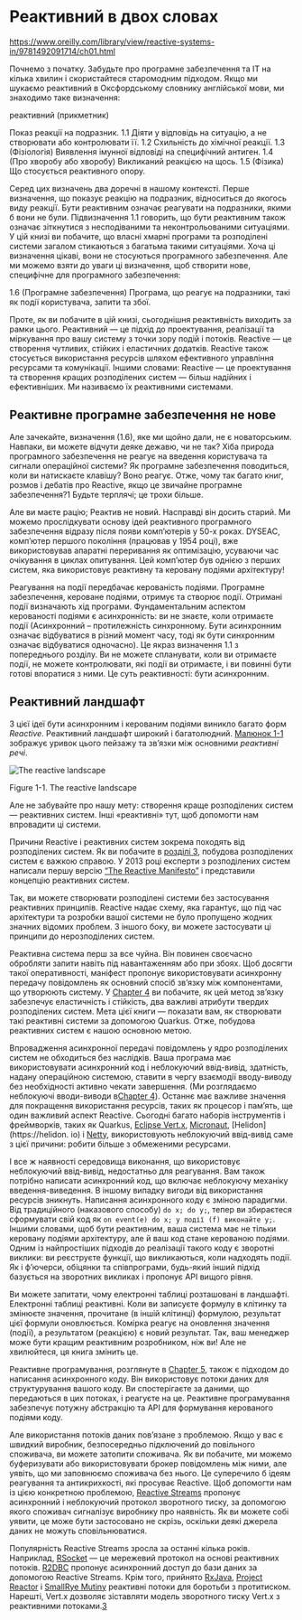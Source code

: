 # Реактивний в двох словах

https://www.oreilly.com/library/view/reactive-systems-in/9781492091714/ch01.html

Почнемо з початку. Забудьте про програмне забезпечення та ІТ на кілька хвилин і скористайтеся старомодним підходом. Якщо ми шукаємо реактивний в Оксфордському словнику англійської мови, ми знаходимо таке визначення:

 реактивний (прикметник)

Показ реакції на подразник. 1.1 Діяти у відповідь на ситуацію, а не створювати або контролювати її. 1.2 Схильність до хімічної реакції. 1.3 (Фізіологія) Виявлення імунної відповіді на специфічний антиген. 1.4 (Про хворобу або хворобу) Викликаний реакцією на щось. 1.5 (Фізика) Що стосується реактивного опору.

Серед цих визначень два доречні в нашому контексті. Перше визначення, що показує реакцію на подразник, відноситься до якогось виду реакції. Бути реактивним означає реагувати на подразники, якими б вони не були. Підвизначення 1.1 говорить, що бути реактивним також означає зіткнутися з несподіваними та неконтрольованими ситуаціями. У цій книзі ви побачите, що власні хмарні програми та розподілені системи загалом стикаються з багатьма такими ситуаціями. Хоча ці визначення цікаві, вони не стосуються програмного забезпечення. Але ми можемо взяти до уваги ці визначення, щоб створити нове, специфічне для програмного забезпечення:

1.6 (Програмне забезпечення) Програма, що реагує на подразники, такі як події користувача, запити та збої.

Проте, як ви побачите в цій книзі, сьогоднішня реактивність виходить за рамки цього. Реактивний — це підхід до проектування, реалізації та міркування про вашу систему з точки зору подій і потоків. Reactive — це створення чутливих, стійких і еластичних додатків. Reactive також стосується використання ресурсів шляхом ефективного управління ресурсами та комунікації. Іншими словами: Reactive — це проектування та створення кращих розподілених систем — більш надійних і ефективніших. Ми називаємо їх реактивними системами.

## Реактивне програмне забезпечення не нове

Але зачекайте, визначення (1.6), яке ми щойно дали, не є новаторським. Навпаки, ви можете відчути деяке дежавю, чи не так? Хіба природа програмного забезпечення не реагує на введення користувача та сигнали операційної системи? Як програмне забезпечення поводиться, коли ви натискаєте клавішу? Воно реагує. Отже, чому так багато книг, розмов і дебатів про Reactive, якщо це звичайне програмне забезпечення?1 Будьте терплячі; це трохи більше.

Але ви маєте рацію; Реактив не новий. Насправді він досить старий. Ми можемо прослідкувати основу ідей реактивного програмного забезпечення відразу після появи комп’ютерів у 50-х роках. DYSEAC, комп’ютер першого покоління (працював у 1954 році), вже використовував апаратні переривання як оптимізацію, усуваючи час очікування в циклах опитування. Цей комп’ютер був однією з перших систем, яка використовує реактивну та керовану подіями архітектуру!

Реагування на події передбачає керованість подіями. Програмне забезпечення, кероване подіями, отримує та створює події. Отримані події визначають хід програми. Фундаментальним аспектом керованості подіями є асинхронність: ви не знаєте, коли отримаєте події (Асинхронний – протилежність синхронному. Бути асинхронним означає відбуватися в різний момент часу, тоді як бути синхронним означає відбуватися одночасно). Це якраз визначення 1.1 з попереднього розділу. Ви не можете спланувати, коли ви отримаєте події, не можете контролювати, які події ви отримаєте, і ви повинні бути готові впоратися з ними. Це суть реактивності: бути асинхронним.

## Реактивний ландшафт

З цієї ідеї бути асинхронним і керованим подіями виникло багато форм *Reactive*. Реактивний ландшафт широкий і багатолюдний. [Малюнок 1-1](https://www.oreilly.com/library/view/reactive-systems-in/9781492091714/ch01.html#image:landscape) зображує уривок цього пейзажу та зв’язки між основними *реактивні речі*.

![The reactive landscape](https://www.oreilly.com/api/v2/epubs/9781492091714/files/assets/rsij_0101.png)

Figure 1-1. The reactive landscape

Але не забувайте про нашу мету: створення краще розподілених систем — реактивних систем. Інші «реактивні» тут, щоб допомогти нам впровадити ці системи.

Причини Reactive і реактивних систем зокрема походять від розподілених систем. Як ви побачите в [розділі 3](https://www.oreilly.com/library/view/reactive-systems-in/9781492091714/ch03.html#distributed-system), побудова розподілених систем є важкою справою. У 2013 році експерти з розподілених систем написали першу версію [“The Reactive Manifesto”](https://oreil.ly/6z8mt) і представили концепцію реактивних систем.

Так, ви можете створювати розподілені системи без застосування реактивних принципів. Reactive надає схему, яка гарантує, що під час архітектури та розробки вашої системи не було пропущено жодних значних відомих проблем. З іншого боку, ви можете застосувати ці принципи до нерозподілених систем.

Реактивна система перш за все чуйна. Він повинен своєчасно обробляти запити навіть під навантаженням або при збоях. Щоб досягти такої оперативності, маніфест пропонує використовувати асинхронну передачу повідомлень як основний спосіб зв’язку між компонентами, що утворюють систему. У [Chapter 4](https://www.oreilly.com/library/view/reactive-systems-in/9781492091714/ch04.html#reactive-systems) ви побачите, як цей метод зв’язку забезпечує еластичність і стійкість, два важливі атрибути твердих розподілених систем. Мета цієї книги — показати вам, як створювати такі реактивні системи за допомогою Quarkus. Отже, побудова реактивних систем є нашою основною метою.

Впровадження асинхронної передачі повідомлень у ядро розподілених систем не обходиться без наслідків. Ваша програма має використовувати асинхронний код і неблокуючий ввід-вивід, здатність, надану операційною системою, ставити в чергу взаємодії вводу-виводу без необхідності активно чекати завершення. (Ми розглядаємо неблокуючі вводи-виводи в[Chapter 4](https://www.oreilly.com/library/view/reactive-systems-in/9781492091714/ch04.html#reactive-systems)). Останнє має важливе значення для покращення використання ресурсів, таких як процесор і пам’ять, ще один важливий аспект Reactive. Сьогодні багато наборів інструментів і фреймворків, таких як Quarkus, [Eclipse Vert.x](https://vertx.io), [Micronaut](https://micronaut.io), [Helidon](https://helidon. io) і [Netty](https://netty.io), використовують неблокуючий ввід-вивід саме з цієї причини: робити більше з обмеженими ресурсами.

І все ж наявності середовища виконання, що використовує неблокуючий ввід-вивід, недостатньо для реагування. Вам також потрібно написати асинхронний код, що включає неблокуючу механіку введення-виведення. В іншому випадку вигоди від використання ресурсів зникнуть. Написання асинхронного коду є зміною парадигми. Від традиційного (наказового способу) `do x; do y;`, тепер ви збираєтеся сформувати свій код як `on event(e) do x; у події (f) виконайте y;`. Іншими словами, щоб бути реактивним, ваша система має не тільки керовану подіями архітектуру, але й ваш код стане керованою подіями. Одним із найпростіших підходів до реалізації такого коду є зворотні виклики: ви реєструєте функції, що викликаються, коли надходять події. Як і ф’ючерси, обіцянки та співпрограми, будь-який інший підхід базується на зворотних викликах і пропонує API вищого рівня.

Ви можете запитати, чому електронні таблиці розташовані в ландшафті. Електронні таблиці реактивні. Коли ви записуєте формулу в клітинку та змінюєте значення, прочитане (в іншій клітинці) формулою, результат цієї формули оновлюється. Комірка реагує на оновлення значення (події), а результатом (реакцією) є новий результат. Так, ваш менеджер може бути кращим реактивним розробником, ніж ви! Але не хвилюйтеся, ця книга змінить це.

Реактивне програмування, розглянуте в  [Chapter 5](https://www.oreilly.com/library/view/reactive-systems-in/9781492091714/ch05.html#reactive-programming), також є підходом до написання асинхронного коду. Він використовує потоки даних для структурування вашого коду. Ви спостерігаєте за даними, що передаються в цих потоках, і реагуєте на це. Реактивне програмування забезпечує потужну абстракцію та API для формування керованого подіями коду.

Але використання потоків даних пов’язане з проблемою. Якщо у вас є швидкий виробник, безпосередньо підключений до повільного споживача, ви можете затопити споживача. Як ви побачите, ми можемо буферизувати або використовувати брокер повідомлень між ними, але уявіть, що ми заповнюємо споживача без нього. Це суперечило б ідеям реагування та антикрихкості, які просуває Reactive. Щоб допомогти нам із цією конкретною проблемою, [Reactive Streams](https://oreil.ly/5c275) пропонує асинхронний і неблокуючий протокол зворотного тиску, за допомогою якого споживач сигналізує виробнику про наявність. Як ви можете собі уявити, це може бути застосовано не скрізь, оскільки деякі джерела даних не можуть сповільнюватися.

Популярність Reactive Streams зросла за останні кілька років. Наприклад, [RSocket](https://rsocket.io) — це мережевий протокол на основі реактивних потоків. [R2DBC](https://r2dbc.io) пропонує асинхронний доступ до бази даних за допомогою Reactive Streams. Крім того, прийнято [RxJava](https://oreil.ly/QNEOJ), [Project Reactor](https://oreil.ly/eUHAL) і [SmallRye Mutiny](https://oreil.ly/A17fF) реактивні потоки для боротьби з протитиском. Нарешті, Vert.x дозволяє зіставляти модель зворотного тиску Vert.x з реактивними потоками.[3](https://www.oreilly.com/library/view/reactive-systems-in/9781492091714/ch01.html#idm45358839696288)


